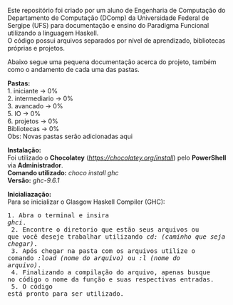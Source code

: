 Este repositório foi criado por um aluno de Engenharia de Computação do Departamento de Computação (DComp) da Universidade Federal de Sergipe (UFS) para documentação e ensino do Paradigma Funcional utilizando a linguagem Haskell.<br>
O código possui arquivos separados por nível de aprendizado, bibliotecas próprias e projetos.

Abaixo segue uma pequena documentação acerca do projeto, também como o andamento de cada uma das pastas.

**Pastas:**<br>
    1. iniciante     -> 0%<br>
    2. intermediario -> 0%<br>
    3. avancado      -> 0%<br>
    5. IO            -> 0%<br>
    6. projetos      -> 0%<br>
    Bibliotecas      -> 0%<br>
Obs: Novas pastas serão adicionadas aqui

**Instalação:**<br>
    Foi utilizado o **Chocolatey** (*https://chocolatey.org/install*) pelo **PowerShell** via **Administrador**.<br>
    **Comando utilizado:** *choco install ghc*<br>
    **Versão:** *ghc-9.6.1*

**Inicialiazação:**<br>
    Para se inicializar o Glasgow Haskell Compiler (GHC):<br>
        <pre>1. Abra o terminal e insira *ghci*.<br>
        2. Encontre o diretorio que estão seus arquivos ou que você deseje trabalhar utilizando *cd: (caminho que seja chegar)*.<br>
        3. Após chegar na pasta com os arquivos utilize o comando *:load (nome do arquivo)* ou *:l (nome do arquivo)*.<br>
        4. Finalizando a compilação do arquivo, apenas busque no código o nome da função e suas respectivas entradas.<br>
        5. O código está pronto para ser utilizado.
        </pre>